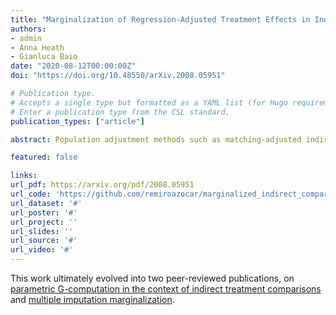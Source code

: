 ```yaml
---
title: "Marginalization of Regression-Adjusted Treatment Effects in Indirect Comparisons with Limited Patient-Level Data"
authors:
- admin
- Anna Heath
- Gianluca Baio
date: "2020-08-12T00:00:00Z"
doi: "https://doi.org/10.48550/arXiv.2008.05951"

# Publication type.
# Accepts a single type but formatted as a YAML list (for Hugo requirements).
# Enter a publication type from the CSL standard.
publication_types: ["article"]

abstract: Population adjustment methods such as matching-adjusted indirect comparison (MAIC) are increasingly used to compare marginal treatment effects when there are cross-trial differences in effect modifiers and limited patient-level data. MAIC is sensitive to poor covariate overlap and cannot extrapolate beyond the observed covariate space. Current outcome regression-based alternatives can extrapolate but target a conditional treatment effect that is incompatible in the indirect comparison. When adjusting for covariates, one must integrate or average the conditional estimate over the population of interest to recover a compatible marginal treatment effect. We propose a marginalization method based on parametric G-computation that can be easily applied where the outcome regression is a generalized linear model or a Cox model. In addition, we introduce a novel general-purpose method based on multiple imputation, which we term multiple imputation marginalization (MIM) and is applicable to a wide range of models. Both methods can accommodate a Bayesian statistical framework, which naturally integrates the analysis into a probabilistic framework. A simulation study provides proof-of-principle for the methods and benchmarks their performance against MAIC and the conventional outcome regression. The marginalized outcome regression approaches achieve more precise and more accurate estimates than MAIC, particularly when covariate overlap is poor, and yield unbiased marginal treatment effect estimates under no failures of assumptions. Furthermore, the marginalized regression-adjusted estimates provide greater precision and accuracy than the conditional estimates produced by the conventional outcome regression, which are systematically biased because the measure of effect is non-collapsible.

featured: false

links:
url_pdf: https://arxiv.org/pdf/2008.05951
url_code: 'https://github.com/remiroazocar/marginalized_indirect_comparisons_simstudy'
url_dataset: '#'
url_poster: '#'
url_project: ''
url_slides: ''
url_source: '#'
url_video: '#'
---
```


This work ultimately evolved into two peer-reviewed publications, on [parametric G-computation in the context of indirect treatment comparisons](https://doi.org/10.1002/jrsm.1565) and [multiple imputation marginalization](https://doi.org/10.1186/s12874-024-02157-x).
